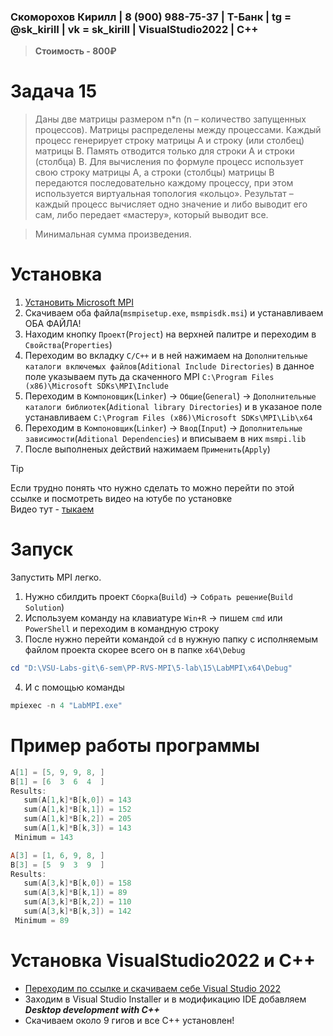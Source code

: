 ### Скоморохов Кирилл | 8 (900) 988-75-37 | Т-Банк | tg = @sk_kiriII  | vk = sk_kirill | VisualStudio2022 | C++

> **Стоимость - 800₽**

# Задача 15

> Даны две матрицы размером n*n (n – количество запущенных процессов). Матрицы распределены между процессами. Каждый процесс генерирует строку матрицы A и строку (или столбец) матрицы B. Память отводится только для строки A и строки (столбца) B. Для вычисления по формуле процесс использует свою строку матрицы A, а строки (столбцы) матрицы B передаются последовательно каждому процессу, при этом используется виртуальная топология «кольцо». Результат – каждый процесс вычисляет одно значение и либо выводит его сам, либо передает «мастеру», который выводит все.

> Минимальная сумма произведения.

# Установка

1. [Установить Microsoft MPI](https://www.microsoft.com/en-us/download/details.aspx?id=105289)  
2. Скачиваем оба файла(`msmpisetup.exe`, `msmpisdk.msi`) и устанавливаем ОБА ФАЙЛА!  
3. Находим кнопку `Проект`(`Project`) на верхней палитре и переходим в `Свойства`(`Properties`)  
4. Переходим во вкладку `C/C++` и в ней нажимаем на `Дополнительные каталоги включемых файлов`(`Aditional Include Directories`)
в данное поле указываем путь да скаченного MPI `C:\Program Files (x86)\Microsoft SDKs\MPI\Include` 
5. Переходим в `Компоновщик`(`Linker`) -> `Общие`(`General`) -> `Дополнительные каталоги библиотек`(`Aditional library Directories`)
и в указаное поле устанавливаем `C:\Program Files (x86)\Microsoft SDKs\MPI\Lib\x64`  
6. Переходим в `Компоновщик`(`Linker`) -> `Ввод`(`Input`) -> `Дополнительные зависимости`(`Aditional Dependencies`) и вписываем в них `msmpi.lib`  
7. После выполненых действий нажимаем `Применить`(`Apply`)

> [!TIP]
> Если трудно понять что нужно сделать то можно перейти по этой ссылке и посмотреть видео на ютубе по установке  
Видео тут - [тыкаем](https://www.youtube.com/watch?v=PPEu5KyTx3c)  

# Запуск

Запустить MPI легко.

1. Нужно сбилдить проект `Сборка`(`Build`) -> `Собрать решение`(`Build Solution`)
2. Используем команду на клавиатуре `Win+R` -> пишем `cmd` или `PowerShell` и переходим в командную строку
3. После нужно перейти командой `cd` в нужную папку с исполняемым файлом проекта скорее всего он в папке `x64\Debug`
```PowerShell
cd "D:\VSU-Labs-git\6-sem\PP-RVS-MPI\5-lab\15\LabMPI\x64\Debug"
```
4. И с помощью команды   
```PowerShell
mpiexec -n 4 "LabMPI.exe"
```

# Пример работы программы 
```PowerShell
A[1] = [5, 9, 9, 8, ]
B[1] = [6  3  6  4  ]
Results:
   sum(A[1,k]*B[k,0]) = 143
   sum(A[1,k]*B[k,1]) = 152
   sum(A[1,k]*B[k,2]) = 205
   sum(A[1,k]*B[k,3]) = 143
 Minimum = 143

A[3] = [1, 6, 9, 8, ]
B[3] = [5  9  3  9  ]
Results:
   sum(A[3,k]*B[k,0]) = 158
   sum(A[3,k]*B[k,1]) = 89
   sum(A[3,k]*B[k,2]) = 110
   sum(A[3,k]*B[k,3]) = 142
 Minimum = 89
```

# Установка VisualStudio2022 и C++

- [Переходим по ссылке  и скачиваем себе Visual Studio 2022](https://visualstudio.microsoft.com/ru/vs/)
- Заходим в Visual Studio Installer и в модификацию IDE добавляем ***Desktop development with C++***
- Скачиваем около 9 гигов и все С++ установлен!
